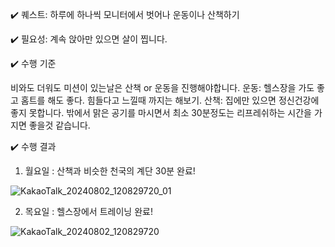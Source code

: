 ✔️ 퀘스트: 하루에 하나씩 모니터에서 벗어나 운동이나 산책하기

✔️ 필요성: 계속 앉아만 있으면 살이 찝니다.

✔️ 수행 기준

비와도 더워도 미션이 있는날은 산책 or 운동을 진행해야합니다.
운동: 헬스장을 가도 좋고 홈트를 해도 좋다. 힘들다고 느낄때 까지는 해보기.
산책: 집에만 있으면 정신건강에 좋지 못합니다. 밖에서 맑은 공기를 마시면서 최소 30분정도는 리프레쉬하는 시간을 가지면 좋을것 같습니다.


✔️ 수행 결과

1. 월요일 : 산책과 비슷한 천국의 계단 30분 완료!

![KakaoTalk_20240802_120829720_01](https://github.com/user-attachments/assets/636ab95f-68c8-4084-9c4d-5534ecceedab)



2. 목요일 : 헬스장에서 트레이닝 완료!

   
![KakaoTalk_20240802_120829720](https://github.com/user-attachments/assets/054a1864-2814-46bc-bdf9-3eaae2e58318)
